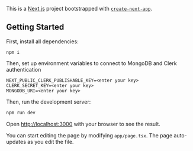 This is a [Next.js](https://nextjs.org) project bootstrapped with [`create-next-app`](https://nextjs.org/docs/app/api-reference/cli/create-next-app).

## Getting Started

First, install all dependencies:
```
npm i
```
Then, set up environment variables to connect to MongoDB and Clerk authentication
```
NEXT_PUBLIC_CLERK_PUBLISHABLE_KEY=<enter your key>
CLERK_SECRET_KEY=<enter your key>
MONGODB_URI=<enter your key>
```
Then, run the development server:

```bash
npm run dev
```

Open [http://localhost:3000](http://localhost:3000) with your browser to see the result.

You can start editing the page by modifying `app/page.tsx`. The page auto-updates as you edit the file.
